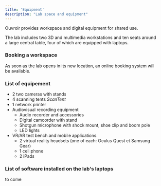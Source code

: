```yaml
---
title: 'Equipment'
description: "Lab space and equipment"
---
```


Ouvroir provides workspace and digital equipment for shared use. 

The lab includes two 3D and multimedia workstations and ten seats around a large central table, four of which are equipped with laptops. 

### Booking a workspace

As soon as the lab opens in its new location, an online booking system will be available.

### List of equipement 

<!-- to translate-->

- 2 two cameras with stands
- 4 scanning tents *ScanTent*
- 1 network printer 
- Audiovisual recording equipment 
  - Audio recorder and accessories
  - Digital camcorder with stand
  - Shotgun microphone with shock mount, shoe clip and boom pole
  - LED lights
- VR/AR test bench and mobile applications
  - 2 virtual reality headsets (one of each: Oculus Quest et Samsung Gear) 
  - 1 cell phone <!-- iOS ou Android?-->
  - 2 iPads

### List of software installed on the lab's laptops

to come

